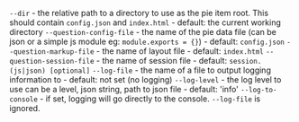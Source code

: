   `--dir` - the relative path to a directory to use as the pie item root. This should contain `config.json` and `index.html` - default: the current working directory
  `--question-config-file` - the name of the pie data file (can be json or a simple js module eg: `module.exports = {}`) - default: `config.json`
  `--question-markup-file` - the name of layout file - default: `index.html`
  `--question-session-file` - the name of session file - default: `session.(js|json) [optional]`
  `--log-file` - the name of a file to output logging information to - default: not set (no logging)
  `--log-level` - the log level to use can be a level, json string, path to json file - default: 'info'
  `--log-to-console` - if set, logging will go directly to the console. `--log-file` is ignored.